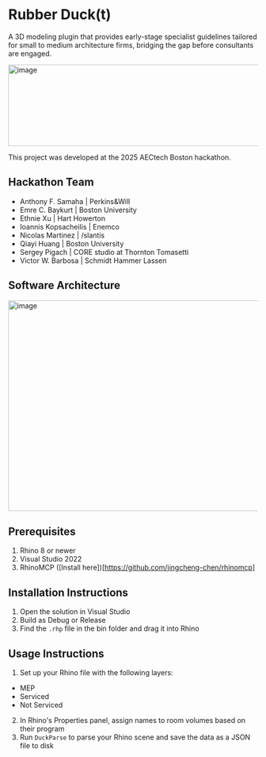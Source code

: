 # Rubber Duck(t)
A 3D modeling plugin that provides early-stage specialist guidelines tailored for small to medium architecture firms, bridging the gap before consultants are engaged.


<img width="852" height="164" alt="image" src="https://github.com/user-attachments/assets/799f6c0c-2c67-4726-83df-25dec66f0eb4" />

This project was developed at the 2025 AECtech Boston hackathon.

## Hackathon Team
- Anthony F. Samaha | Perkins&Will
- Emre C. Baykurt | Boston University
- Ethnie Xu | Hart Howerton
- Ioannis Kopsacheilis | Enemco
- Nicolas Martinez | /slantis
- Qiayi Huang | Boston University
- Sergey Pigach | CORE studio at Thornton Tomasetti
- Victor W. Barbosa | Schmidt Hammer Lassen

## Software Architecture

<img width="854" height="424" alt="image" src="https://github.com/user-attachments/assets/f073e8de-bed3-4451-87d9-0849b3e8b951" />

## Prerequisites
1. Rhino 8 or newer
2. Visual Studio 2022
3. RhinoMCP ([Install here])[https://github.com/jingcheng-chen/rhinomcp]

## Installation Instructions
1. Open the solution in Visual Studio
2. Build as Debug or Release
3. Find the `.rhp` file in the bin folder and drag it into Rhino

## Usage Instructions
1. Set up your Rhino file with the following layers:
  - MEP
  - Serviced
  - Not Serviced
2. In Rhino's Properties panel, assign names to room volumes based on their program
3. Run `DuckParse` to parse your Rhino scene and save the data as a JSON file to disk
